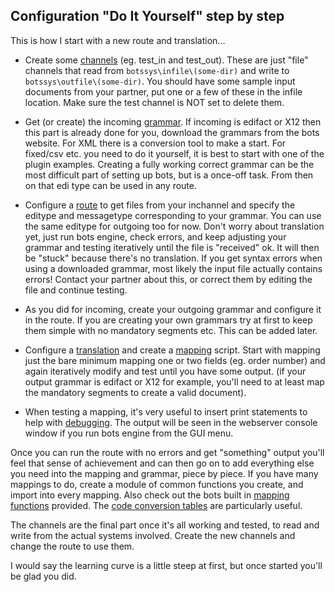 ## Configuration "Do It Yourself" step by step

This is how I start with a new route and translation...

-	Create some [channels](ChannelsIntroduction.md) (eg. test\_in and test\_out). These are just "file" channels that read 
	from `botssys\infile\(some-dir)` and write to `botssys\outfile\(some-dir)`. You should have some sample input documents 
	from your partner, put one or a few of these in the infile location. Make sure the test channel is NOT set to delete them.

-	Get (or create) the incoming [grammar](GrammarsIntroduction.md). If incoming is edifact or X12 then this part is already 
	done for you, download the grammars from the bots website. For XML there is a conversion tool to make a start. 
	For fixed/csv etc. you need to do it yourself, it is best to start with one of the plugin examples. Creating a fully 
	working correct grammar can be the most difficult part of setting up bots, but is a once-off task. From then on that 
	edi type can be used in any route.

-	Configure a [route](RoutesIntroduction.md) to get files from your inchannel and specify the editype and messagetype 
	corresponding to your grammar. You can use the same editype for outgoing too for now. Don't worry about translation yet, 
	just run bots engine, check errors, and keep adjusting your grammar and testing iteratively until the file is "received" ok. 
	It will then be "stuck" because there's no translation. If you get syntax errors when using a downloaded grammar, most 
	likely the input file actually contains errors! Contact your partner about this, or correct them by editing the file and 
	continue testing.

-	As you did for incoming, create your outgoing grammar and configure it in the route. If you are creating your own grammars 
	try at first to keep them simple with no mandatory segments etc. This can be added later.

-	Configure a [translation](TranslationIntroduction.md) and create a [mapping](MappingIntroduction.md) script. 
	Start with mapping just the bare minimum mapping one or two fields (eg. order number) and again iteratively 
	modify and test until you have some output. (if your output grammar is edifact or X12 for example, you'll need 
	to at least map the mandatory segments to create a valid document).

-	When testing a mapping, it's very useful to insert print statements to help with [debugging](Debug.md). 
	The output will be seen in the webserver console window if you run bots engine from the GUI menu.

Once you can run the route with no errors and get "something" output you'll feel that sense of achievement and can then go on 
to add everything else you need into the mapping and grammar, piece by piece. If you have many mappings to do, create a module 
of common functions you create, and import into every mapping. 
Also check out the bots built in [mapping functions](MappingFunction.md) provided. 
The [code conversion tables](MappingFunction.md#Codeconversion) are particularly useful.

The channels are the final part once it's all working and tested, to read and write from the actual systems involved. 
Create the new channels and change the route to use them.

I would say the learning curve is a little steep at first, but once started you'll be glad you did.
